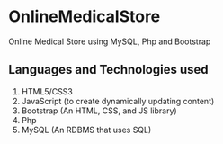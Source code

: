 # OnlineMedicalStore
Online Medical Store using MySQL, Php and Bootstrap

## Languages and Technologies used
1. HTML5/CSS3
2. JavaScript (to create dynamically updating content)
3. Bootstrap (An HTML, CSS, and JS library)
5. Php
6. MySQL (An RDBMS that uses SQL)
